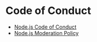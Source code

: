 # Code of Conduct

* [Node.js Code of Conduct](https://github.com/nodejs/admin/blob/queen/CODE_OF_CONDUCT.md)
* [Node.js Moderation Policy](https://github.com/nodejs/admin/blob/queen/Moderation-Policy.md)
